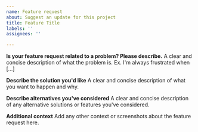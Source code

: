 ```yaml
---
name: Feature request
about: Suggest an update for this project
title: Feature Title
labels: ''
assignees: ''

---
```


**Is your feature request related to a problem? Please describe.**
A clear and concise description of what the problem is. Ex. I'm always frustrated when [...]

**Describe the solution you'd like**
A clear and concise description of what you want to happen and why.

**Describe alternatives you've considered**
A clear and concise description of any alternative solutions or features you've considered.

**Additional context**
Add any other context or screenshots about the feature request here.
